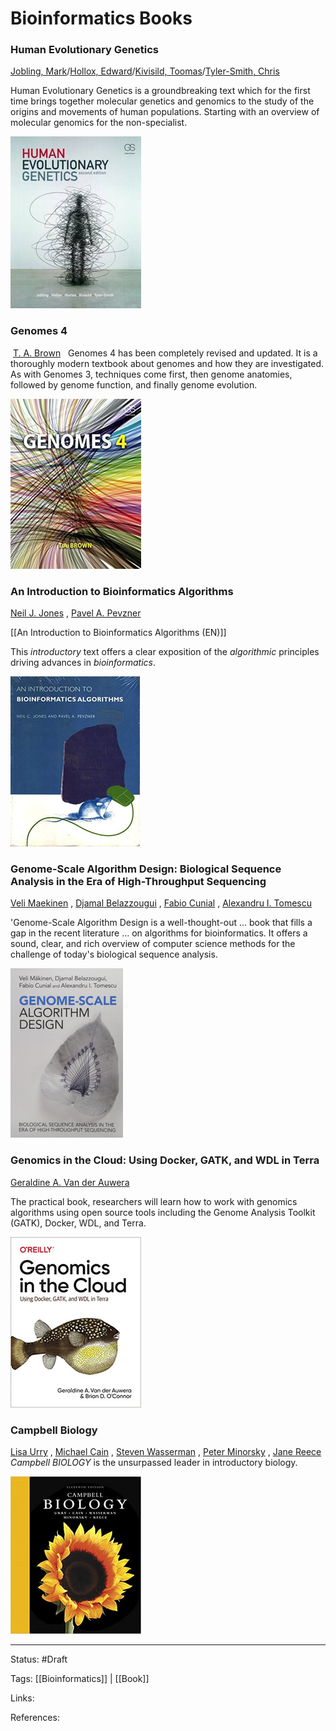 # Bioinformatics Books

### Human Evolutionary Genetics
[Jobling, Mark](https://www.kinokuniya.co.jp/disp/CSfDispListPage_001.jsp?qsd=true&ptk=10&author=Jobling+Mark)/[Hollox, Edward](https://www.kinokuniya.co.jp/disp/CSfDispListPage_001.jsp?qsd=true&ptk=10&author=Hollox+Edward)/[Kivisild, Toomas](https://www.kinokuniya.co.jp/disp/CSfDispListPage_001.jsp?qsd=true&ptk=10&author=Kivisild+Toomas)/[Tyler-Smith, Chris](https://www.kinokuniya.co.jp/disp/CSfDispListPage_001.jsp?qsd=true&ptk=10&author=Tyler-Smith+Chris)

Human Evolutionary Genetics is a groundbreaking text which for the first time brings together molecular genetics and genomics to the study of the origins and movements of human populations. Starting with an overview of molecular genomics for the non-specialist.


![image](../attachments/Books/_cover/Human_Evolutionary_Genetics.png)


### Genomes 4
 [T. A. Brown](https://www.amazon.co.jp/s/ref=dp_byline_sr_ebooks_1?ie=UTF8&field-author=T.+A.+Brown&text=T.+A.+Brown&sort=relevancerank&search-alias=digital-text)
 
Genomes 4 has been completely revised and updated. It is a thoroughly modern textbook about genomes and how they are investigated. As with Genomes 3, techniques come first, then genome anatomies, followed by genome function, and finally genome evolution.

![image](../attachments/Books/_cover/Genomes_4.png)


### An Introduction to Bioinformatics Algorithms


[Neil J. Jones](https://www.amazon.co.jp/s/ref=dp_byline_sr_book_1?ie=UTF8&field-author=Neil+J.+Jones&text=Neil+J.+Jones&sort=relevancerank&search-alias=books-us) , [Pavel A. Pevzner](https://www.amazon.co.jp/Pavel-A-Pevzner/e/B004NCRQ7G/ref=dp_byline_cont_book_2) 

[[An Introduction to Bioinformatics Algorithms (EN)]]

This _introductory_ text offers a clear exposition of the _algorithmic_ principles driving advances in _bioinformatics_.

![image](../attachments/Books/_cover/An_Introduction_to_Bioinformatics_Algorithms.png)

### Genome-Scale Algorithm Design: Biological Sequence Analysis in the Era of High-Throughput Sequencing
[Veli Maekinen](https://www.amazon.co.jp/s/ref=dp_byline_sr_book_1?ie=UTF8&field-author=Veli+Maekinen&text=Veli+Maekinen&sort=relevancerank&search-alias=books-us) , [Djamal Belazzougui](https://www.amazon.co.jp/s/ref=dp_byline_sr_book_2?ie=UTF8&field-author=Djamal+Belazzougui&text=Djamal+Belazzougui&sort=relevancerank&search-alias=books-us) , [Fabio Cunial](https://www.amazon.co.jp/s/ref=dp_byline_sr_book_3?ie=UTF8&field-author=Fabio+Cunial&text=Fabio+Cunial&sort=relevancerank&search-alias=books-us) , [Alexandru I. Tomescu](https://www.amazon.co.jp/s/ref=dp_byline_sr_book_4?ie=UTF8&field-author=Alexandru+I.+Tomescu&text=Alexandru+I.+Tomescu&sort=relevancerank&search-alias=books-us) 

'Genome-Scale Algorithm Design is a well-thought-out … book that fills a gap in the recent literature … on algorithms for bioinformatics. It offers a sound, clear, and rich overview of computer science methods for the challenge of today's biological sequence analysis.

![image](../attachments/Books/_cover/Genome-Scale_Algorithm_Design.png)
### Genomics in the Cloud: Using Docker, GATK, and WDL in Terra
[Geraldine A. Van der Auwera](https://www.amazon.co.jp/Geraldine-A-Van-der-Auwera/e/B086Q7XMTZ/ref=dp_byline_cont_book_1) 

The practical book, researchers will learn how to work with genomics algorithms using open source tools including the Genome Analysis Toolkit (GATK), Docker, WDL, and Terra.

![image](../attachments/Books/_cover/Genomics_in_the_Cloud.png)

### Campbell Biology
[Lisa Urry](https://www.amazon.co.jp/s/ref=dp_byline_sr_book_1?ie=UTF8&field-author=Lisa+Urry&text=Lisa+Urry&sort=relevancerank&search-alias=books-us) , [Michael Cain](https://www.amazon.co.jp/s/ref=dp_byline_sr_book_2?ie=UTF8&field-author=Michael+Cain&text=Michael+Cain&sort=relevancerank&search-alias=books-us) , [Steven Wasserman](https://www.amazon.co.jp/s/ref=dp_byline_sr_book_3?ie=UTF8&field-author=Steven+Wasserman&text=Steven+Wasserman&sort=relevancerank&search-alias=books-us) , [Peter Minorsky](https://www.amazon.co.jp/s/ref=dp_byline_sr_book_4?ie=UTF8&field-author=Peter+Minorsky&text=Peter+Minorsky&sort=relevancerank&search-alias=books-us) , [Jane Reece](https://www.amazon.co.jp/Jane-Reece/e/B08WLBCGBL/ref=dp_byline_cont_book_5) 
_Campbell BIOLOGY_ is the unsurpassed leader in introductory biology.


![image](../attachments/Books/_cover/Campbell_Biology.png)

---

Status: #Draft

Tags:
[[Bioinformatics]] | [[Book]] 

Links:

References:



